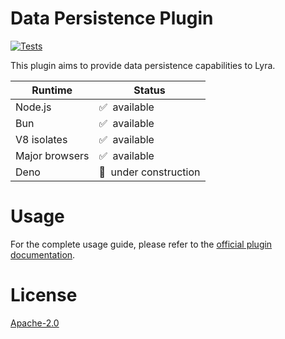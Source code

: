 # Data Persistence Plugin

[![Tests](https://github.com/LyraSearch/plugin-data-persistence/actions/workflows/tests.yml/badge.svg)](https://github.com/LyraSearch/plugin-disk-persistence/actions/workflows/tests.yml)

This plugin aims to provide data persistence capabilities to Lyra.

| Runtime        | Status                     |
| -------------- | -------------------------- |
| Node.js        | ✅ &nbsp;available          |
| Bun            | ✅ &nbsp;available          |
| V8 isolates    | ✅ &nbsp;available          |
| Major browsers | ✅ &nbsp;available          |
| Deno           | 🚧 &nbsp;under construction |


# Usage

For the complete usage guide, please refer to the [official plugin documentation](https://docs.lyrajs.io/plugins/plugin-data-persistence).

# License

[Apache-2.0](/LICENSE.md)
